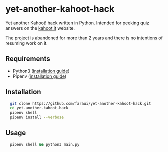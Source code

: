 # yet-another-kahoot-hack
  Yet another Kahoot! hack written in Python. Intended for peeking quiz answers on the [kahoot.it](https://kahoot.it) website.

  The project is abandoned for more than 2 years and there is no intentions of resuming work on it.

## Requirements
  - Python3 ([installation guide](https://wiki.python.org/moin/BeginnersGuide/Download))
  - Pipenv ([installation guide](https://docs.pipenv.org/install/#installing-pipenv))

## Installation
  ```sh
    git clone https://github.com/faraui/yet-another-kahoot-hack.git
    cd yet-another-kahoot-hack
    pipenv shell
    pipenv install --verbose
  ```

## Usage
  ```sh
    pipenv shell && python3 main.py
  ```
